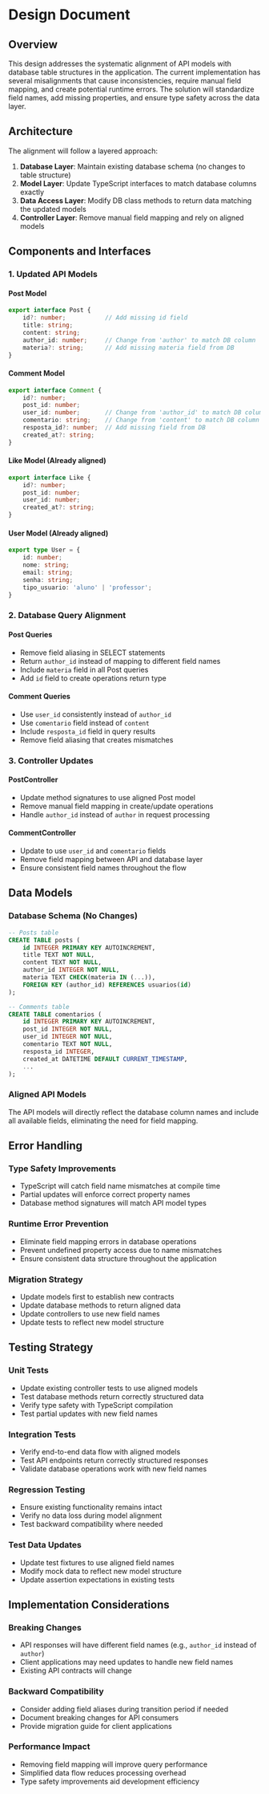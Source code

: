 # Design Document

## Overview

This design addresses the systematic alignment of API models with database table structures in the application. The current implementation has several misalignments that cause inconsistencies, require manual field mapping, and create potential runtime errors. The solution will standardize field names, add missing properties, and ensure type safety across the data layer.

## Architecture

The alignment will follow a layered approach:

1. **Database Layer**: Maintain existing database schema (no changes to table structure)
2. **Model Layer**: Update TypeScript interfaces to match database columns exactly
3. **Data Access Layer**: Modify DB class methods to return data matching the updated models
4. **Controller Layer**: Remove manual field mapping and rely on aligned models

## Components and Interfaces

### 1. Updated API Models

#### Post Model
```typescript
export interface Post {
    id?: number;           // Add missing id field
    title: string;
    content: string;
    author_id: number;     // Change from 'author' to match DB column
    materia?: string;      // Add missing materia field from DB
}
```

#### Comment Model
```typescript
export interface Comment {
    id?: number;
    post_id: number;
    user_id: number;       // Change from 'author_id' to match DB column
    comentario: string;    // Change from 'content' to match DB column
    resposta_id?: number;  // Add missing field from DB
    created_at?: string;
}
```

#### Like Model (Already aligned)
```typescript
export interface Like {
    id?: number;
    post_id: number;
    user_id: number;
    created_at?: string;
}
```

#### User Model (Already aligned)
```typescript
export type User = {
    id: number;
    nome: string;
    email: string;
    senha: string;
    tipo_usuario: 'aluno' | 'professor';
}
```

### 2. Database Query Alignment

#### Post Queries
- Remove field aliasing in SELECT statements
- Return `author_id` instead of mapping to different field names
- Include `materia` field in all Post queries
- Add `id` field to create operations return type

#### Comment Queries
- Use `user_id` consistently instead of `author_id`
- Use `comentario` field instead of `content`
- Include `resposta_id` field in query results
- Remove field aliasing that creates mismatches

### 3. Controller Updates

#### PostController
- Update method signatures to use aligned Post model
- Remove manual field mapping in create/update operations
- Handle `author_id` instead of `author` in request processing

#### CommentController
- Update to use `user_id` and `comentario` fields
- Remove field mapping between API and database layer
- Ensure consistent field names throughout the flow

## Data Models

### Database Schema (No Changes)
```sql
-- Posts table
CREATE TABLE posts (
    id INTEGER PRIMARY KEY AUTOINCREMENT,
    title TEXT NOT NULL,
    content TEXT NOT NULL,
    author_id INTEGER NOT NULL,
    materia TEXT CHECK(materia IN (...)),
    FOREIGN KEY (author_id) REFERENCES usuarios(id)
);

-- Comments table  
CREATE TABLE comentarios (
    id INTEGER PRIMARY KEY AUTOINCREMENT,
    post_id INTEGER NOT NULL,
    user_id INTEGER NOT NULL,
    comentario TEXT NOT NULL,
    resposta_id INTEGER,
    created_at DATETIME DEFAULT CURRENT_TIMESTAMP,
    ...
);
```

### Aligned API Models
The API models will directly reflect the database column names and include all available fields, eliminating the need for field mapping.

## Error Handling

### Type Safety Improvements
- TypeScript will catch field name mismatches at compile time
- Partial updates will enforce correct property names
- Database method signatures will match API model types

### Runtime Error Prevention
- Eliminate field mapping errors in database operations
- Prevent undefined property access due to name mismatches
- Ensure consistent data structure throughout the application

### Migration Strategy
- Update models first to establish new contracts
- Update database methods to return aligned data
- Update controllers to use new field names
- Update tests to reflect new model structure

## Testing Strategy

### Unit Tests
- Update existing controller tests to use aligned models
- Test database methods return correctly structured data
- Verify type safety with TypeScript compilation
- Test partial updates with new field names

### Integration Tests
- Verify end-to-end data flow with aligned models
- Test API endpoints return correctly structured responses
- Validate database operations work with new field names

### Regression Testing
- Ensure existing functionality remains intact
- Verify no data loss during model alignment
- Test backward compatibility where needed

### Test Data Updates
- Update test fixtures to use aligned field names
- Modify mock data to reflect new model structure
- Update assertion expectations in existing tests

## Implementation Considerations

### Breaking Changes
- API responses will have different field names (e.g., `author_id` instead of `author`)
- Client applications may need updates to handle new field names
- Existing API contracts will change

### Backward Compatibility
- Consider adding field aliases during transition period if needed
- Document breaking changes for API consumers
- Provide migration guide for client applications

### Performance Impact
- Removing field mapping will improve query performance
- Simplified data flow reduces processing overhead
- Type safety improvements aid development efficiency